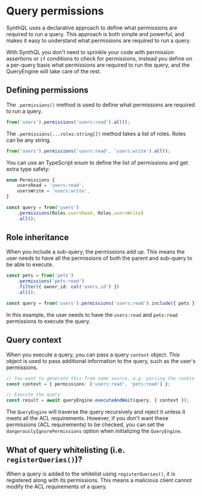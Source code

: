 # Query permissions

SynthQL uses a declarative approach to define what permissions are required to run a query. This approach is both simple and powerful, and makes it easy to understand what permissions are required to run a query.

With SynthQL you don't need to sprinkle your code with permission assertions or `if` conditions to check for permissions, instead you define on a per-query basis what permissions are required to run the query, and the QueryEngine will take care of the rest.

## Defining permissions

The `.permissions()` method is used to define what permissions are required to run a query.

```ts
from('users').permissions('users:read').all();
```

The `.permissions(...roles:string[])` method takes a list of roles. Roles can be any string.

```ts
from('users').permissions('users:read', 'users:write').all();
```

You can use an TypeScript enum to define the list of permissions and get extra type safety:

```ts
enum Permissions {
    usersRead = 'users:read',
    usersWrite = 'users:write',
}

const query = from('users')
    .permissions(Roles.usersRead, Roles.usersWrite)
    .all();
```

## Role inheritance

When you include a sub-query, the permissions add up. This means the user needs to have all the permissions of both the parent and sub-query to be able to execute.

```ts
const pets = from('pets')
    .permissions('pets:read')
    .filter({ owner_id: col('users.id') })
    .all();

const query = from('users').permissions('users:read').include({ pets }).all();
```

In this example, the user needs to have the `users:read` and `pets:read` permissions to execute the query.

## Query context

When you execute a query, you can pass a query `context` object. This object is used to pass additional information to the query, such as the user's permissions.

```ts
// You want to generate this from some source, e.g. parsing the cookie sent with a HTTP request
const context = { permissions: ['users:read', 'pets:read'] };

// Execute the query
const result = await queryEngine.executeAndWait(query, { context });
```

The `QueryEngine` will traverse the query recursively and reject it unless it meets all the ACL requirements. However, if you don't want these permissions (ACL requirements) to be checked, you can set the `dangerouslyIgnorePermissions` option when initializing the `QueryEngine`.

## What of query whitelisting (i.e. `registerQueries()`)?

When a query is added to the whitelist using `registerQueries()`, it is registered along with its permissions. This means a malicious client cannot modify the ACL requirements of a query.
